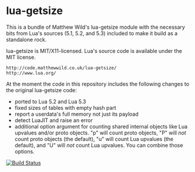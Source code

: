 #                             lua-getsize                            #

This is a bundle of Matthew Wild's lua-getsize module with the
necessary bits from Lua's sources (5.1, 5.2, and 5.3) included to make
it build as a standalone rock.

lua-getsize is MIT/X11-licensed. Lua's source code is available
under the MIT license.

    http://code.matthewwild.co.uk/lua-getsize/
    http://www.lua.org/

At the moment the code in this repository includes the following
changes to the original lua-getsize code:

*   ported to Lua 5.2 and Lua 5.3
*   fixed sizes of tables with empty hash part
*   report a userdata's full memory not just its payload
*   detect LuaJIT and raise an error
*   additional option argument for counting shared internal objects
    like Lua upvalues and/or proto objects.
    "p" will count proto objects, "P" will _not_ count proto objects
    (the default), "u" will count Lua upvalues (the default), and "U"
    will _not_ count Lua upvalues. You can combine those options.

[![Build Status](https://travis-ci.org/siffiejoe/lua-getsize.svg?branch=master)](https://travis-ci.org/siffiejoe/lua-getsize)

